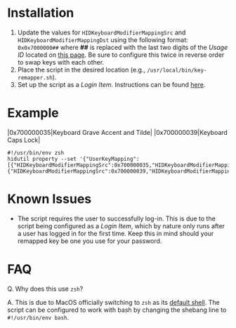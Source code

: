 # Installation
1. Update the values for `HIDKeyboardModifierMappingSrc` and `HIDKeyboardModifierMappingDst` using the following format: `0x0x7000000##` where **##** is replaced with the last two digits of the *Usage ID* located on [this page](https://developer.apple.com/library/archive/technotes/tn2450/_index.html#//apple_ref/doc/uid/DTS40017618-CH1-KEY_TABLE_USAGES). Be sure to configure this twice in reverse order to swap keys with each other.
2. Place the script in the desired location (e.g., `/usr/local/bin/key-remapper.sh`).
3. Set up the script as a *Login Item*. Instructions can be found [here](https://support.apple.com/guide/mac-help/open-items-automatically-when-you-log-in-mh15189/mac).

# Example
|0x700000035|Keyboard Grave Accent and Tilde|
|0x700000039|Keyboard Caps Lock|

```
#!/usr/bin/env zsh
hidutil property --set '{"UserKeyMapping":[{"HIDKeyboardModifierMappingSrc":0x700000035,"HIDKeyboardModifierMappingDst":0x700000039},{"HIDKeyboardModifierMappingSrc":0x700000039,"HIDKeyboardModifierMappingDst":0x700000035}]}'
```

# Known Issues
* The script requires the user to successfully log-in. This is due to the script being configured as a *Login Item*, which by nature only runs after a user has logged in for the first time. Keep this in mind should your remapped key be one you use for your password.

# FAQ
Q. Why does this use `zsh`?

A. This is due to MacOS officially switching to `zsh` as its [default shell](https://support.apple.com/guide/terminal/change-the-default-shell-trml113/mac#:~:text=The%20default%20shell%20is%20zsh,windows%20and%20tabs%20open%20with.&text=In%20the%20Terminal%20app%20on,shell%20you%20want%20to%20use.). The script can be configured to work with bash by changing the shebang line to `#!/usr/bin/env bash`.

